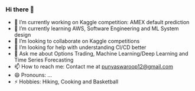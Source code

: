 ### Hi there 👋

- 🔭 I’m currently working on Kaggle competition: AMEX default prediction
- 🌱 I’m currently learning AWS, Software Engineering and ML System design
- 👯 I’m looking to collaborate on Kaggle competitions
- 🤔 I’m looking for help with understanding CI/CD better
- 💬 Ask me about Options Trading, Machine Learning/Deep Learning and Time Series Forecasting 
- 📫 How to reach me: Contact me at punyaswaroop12@gmail.com
- 😄 Pronouns: ...
- ⚡ Hobbies: Hiking, Cooking and Basketball
